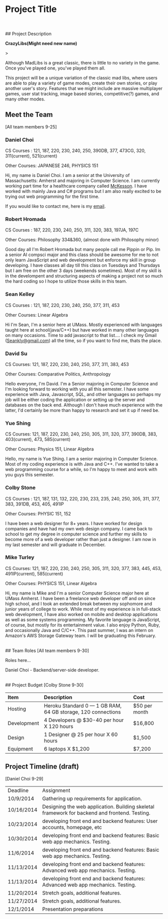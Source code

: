 # Project Title
<br>

<br>
## Project Description
<p><b>CrazyLibs(Might need new name)</b></p>>
<p>Although MadLibs is a great classic, there is little to no variety in the game. Once you've played one, you've played them all.</p>
<p>This project will be a unique variation of the classic mad libs, where users are able to play a variety of game modes, create their own stories, or play another user's story. Features that we might include are massive multiplayer games, user stat tracking, image based stories, competitive(?) games, and many other modes.</p>

## Meet the Team
[All team members 9-25]
### Daniel Choi

CS Courses : 121, 187, 220, 230, 240, 250, 390DB, 377, 473CG, 320, 311(current), 521(current)

Other Courses: JAPANESE 246, PHYSICS 151

Hi, my name is Daniel Choi. I am a senior at the University of Massachusetts: Amherst and majoring in Computer Science. I am currently working part time for a healthcare company called [McKesson](http://www.mckesson.com/). I have worked with mainly Java and C# programs but I am also really excited to be trying out web programming for the first time.

If you would like to contact me, here is my [email](mailto:dchoi@umass.edu).


### Robert Hromada

CS Courses : 187, 220, 230, 240, 250, 311, 320, 383, 197JA, 197C

Other Courses: Philosophy 334&360, (almost done with Philosophy minor)

Good day all I'm Robert Hromada but many people call me Pippin or Pip.  Im a senior AI compsci major and this class should be awesome for me to not only learn JavaScript and web development but enforce my skill in group developing.  I have classes all day till this class on Tuesdays and Thursdays but I am free on the other 3 days (weekends sometimes).  Most of my skill is in the develompent and structuring aspects of making a project not so much the hard coding so I hope to utilize those skills in this team.


### Sean Kelley

CS Courses : 121, 187, 220, 230, 240, 250, 377, 311, 453

Other Courses: Linear Algebra

Hi I'm Sean, I'm a senior here at UMass. Mostly experienced with languages taught here at school(java/C++) but have worked in many other languages on many occasions. Time to add javascript to that list.... I check my Gmail (Seankly@gmail.com) all the time, so if you want to find me, thats the place.


### David Su

CS Courses: 121, 187, 220, 230, 240, 250, 377, 311, 383, 453

Other Courses: Comparative Politics, Anthropology

Hello everyone, I'm David. I'm a Senior majoring in Computer Science and I'm looking forward to working with you all this semester. I have some experience with Java, Javascript, SQL, and other languages so perhaps my job will be either coding the application or setting up the server and databases on the back end. Although I don't have much experience with the latter, I'd certainly be more than happy to research and set it up if need be.

### Yue Shing

CS Courses: 121, 187, 220, 230, 240, 250, 305, 311, 320, 377, 390DB, 383, 403(current), 473, 585(current)

Other Courses: Physics 151, Linear Algebra

Hello, my name is Yue Shing. I am a senior majoring in Computer Science. Most of my coding experience is with Java and C++. I've wanted to take a web programming course for a while, so I'm happy to meet and work with you guys this semester.


### Colby Stone

CS Courses : 121, 187, 131, 132, 220, 230, 233, 235, 240, 250, 305, 311, 377, 383, 391DB, 453, 405, 491IP

Other Courses: PHYSIC 151, 152

I have been a web designer for 8+ years. I have worked for design companies and have had my own web design company. I came back to school to get my degree in computer science and further my skills to become more of a web developer rather than just a designer. I am now in my last semester and will graduate in December.


### Mike Turley

CS Courses: 121, 187, 220, 230, 240, 250, 305, 311, 320, 377, 383, 445, 453, 491IP(current), 585(current)

Other Courses: PHYSICS 151, Linear Algebra

Hi, my name is Mike and I'm a senior Computer Science major here at UMass Amherst.  I have been a freelance web developer off and on since high school, and I took an extended break between my sophomore and junior years of college to work.  While most of my experience is in full-stack web development, I have also worked on mobile and desktop applications as well as some systems programming.  My favorite language is JavaScript, of course, but mostly for its entertainment value.  I also enjoy Python, Ruby, and occasionally Java and C/C++.  This past summer, I was an intern on Amazon's AWS Storage Gateway team.  I will be graduating this February.

<br>
## Team Roles
[All team members 9-30]

<p>Roles here...</p>
<p>Daniel Choi - Backend/server-side developer.  </p>

<br>
## Project Budget
[Colby Stone 9-30]

| Item           | Description     | Cost    |
| :------------- | :------------- | :------ |
| Hosting       | Heroku  Standard 0 — 1 GB RAM, 64 GB storage, 120 connections       | $50 per month |
| Development  | 4 Developers @ $30-40 per hour X 120 hours | $16,800 |
| Design | 1 Designer @ 25 per hour X 60 hours | $1,500 |
| Equipment | 6 laptops X $1,200  | $7,200 |





## Project Timeline (draft)
[Daniel Choi 9-29]
<table>
    <tr>
        <td>Deadline</td>
        <td>Assignment</td>
    </tr>
    <tr>
        <td>10/9/2014</td>
        <td>Gathering up requirements for application.</td>
    </tr>
    <tr>
        <td>10/16/2014</td>
        <td>
        Designing the web application.
        Building skeletal framework for backend and frontend. Testing.
        </td>
    </tr>
    <tr>
        <td>10/23/2014</td>
        <td>developing front end and backend features: User accounts, homepage, etc</td>
    </tr>
    <tr>
        <td>10/30/2014</td>
        <td>developing front end and backend features: Basic web app mechanics. Testing.</td>
    </tr>
    <tr>
        <td>11/6/2014</td>
        <td>developing front end and backend features: Basic web app mechanics.
        Testing.</td>
    </tr>
      <tr>
        <td>11/13/2014</td>
        <td>developing front end and backend features: Advanced web app mechanics.
        Testing.</td>
    </tr>
    <tr>
        <td>11/13/2014</td>
        <td>developing front end and backend features: Advanced web app mechanics.
        Testing.</td>
    </tr>
    <tr>
        <td>11/20/2014</td>
        <td>Stretch goals, additional features.</td>
    </tr>
    <tr>
        <td>11/27/2014</td>
        <td>Stretch goals, additional features.</td>
    </tr>
      <tr>
        <td>12/1/2014</td>
        <td>Presentation preparations</td>
    </tr>
</table>
